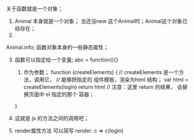关于函数就是一个对象；  
1. Animal 本身就是一个对象； 当还没new 这个Animal时；Animal这个对象已经存在；
2. 
Animal.info; 函数对象本身的一些静态属性；

3. 函数可以指定给一个变量;
	abc = function(){}
	1. 作为参数；
    function (createElements) {
        // createElements 是一个方法，调用它，
        // 能够把指定的 组件模板，渲染为html 结构；
        var html = createElements(login)
        return html
        // 注意：这里 return 的结果， 会替换页面中 el 指定的那个 容器；
        
    }
4. 这就是 js 的方法之间的调用吧；

5. render属性方法 可以简写
	render: c => c(login)